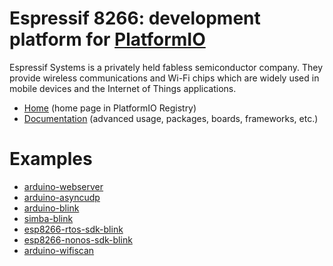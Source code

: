 
# Espressif 8266: development platform for [PlatformIO](https://platformio.org)

Espressif Systems is a privately held fabless semiconductor company. They provide wireless communications and Wi-Fi chips which are widely used in mobile devices and the Internet of Things applications.

* [Home](https://platformio.org/platforms/espressif8266) (home page in PlatformIO Registry)
* [Documentation](https://docs.platformio.org/page/platforms/espressif8266.html) (advanced usage, packages, boards, frameworks, etc.)

# Examples

* [arduino-webserver](https://github.com/platformio/platform-espressif8266/tree/master/examples/arduino-webserver)
* [arduino-asyncudp](https://github.com/platformio/platform-espressif8266/tree/master/examples/arduino-asyncudp)
* [arduino-blink](https://github.com/platformio/platform-espressif8266/tree/master/examples/arduino-blink)
* [simba-blink](https://github.com/platformio/platform-espressif8266/tree/master/examples/simba-blink)
* [esp8266-rtos-sdk-blink](https://github.com/platformio/platform-espressif8266/tree/master/examples/esp8266-rtos-sdk-blink)
* [esp8266-nonos-sdk-blink](https://github.com/platformio/platform-espressif8266/tree/master/examples/esp8266-nonos-sdk-blink)
* [arduino-wifiscan](https://github.com/platformio/platform-espressif8266/tree/master/examples/arduino-wifiscan)
